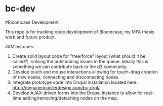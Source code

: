 bc-dev
======

#Bloomcase Development

This repo is for tracking code development of Bloomcase, my MFA thesis work and future product.

##Milestones:

1. Create solid layout code for "tree/force" layout (what should it be called?), solving the outstanding issues in the queue. Ideally this is something we can contribute back to the d3 community.
2. Develop touch and mouse interactions allowing for touch-drag creation of new nodes, connecting and disconnecting nodes.
3. Integrate prototype code into Drupal installation located here: http://meganerinmillerdesign.com/bc-drpl/
4. Develop AJAX-driven forms into the Drupal instance to allow for real-time adding/removing/detaching nodes on the map.

